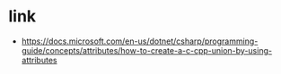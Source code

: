 # link 
- https://docs.microsoft.com/en-us/dotnet/csharp/programming-guide/concepts/attributes/how-to-create-a-c-cpp-union-by-using-attributes
